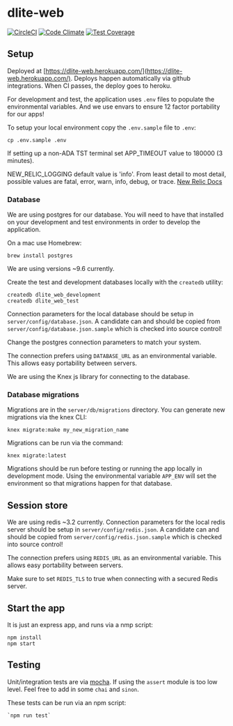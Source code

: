 # dlite-web

[![CircleCI](https://circleci.com/gh/stateofca/dlite-web.svg?style=svg)](https://circleci.com/gh/stateofca/dlite-web) [![Code Climate](https://codeclimate.com/github/stateofca/dlite-web/badges/gpa.svg)](https://codeclimate.com/github/stateofca/dlite-web) [![Test Coverage](https://codeclimate.com/github/stateofca/dlite-web/badges/coverage.svg)](https://codeclimate.com/github/stateofca/dlite-web/coverage)

## Setup

Deployed at [https://dlite-web.herokuapp.com/](https://dlite-web.herokuapp.com/).
Deploys happen automatically via github integrations. When CI passes, the deploy goes to heroku.

For development and test, the application uses `.env` files to populate
the environmental variables. And we use envars to ensure 12 factor
portability for our apps!

To setup your local environment copy the `.env.sample` file to `.env`:

    cp .env.sample .env

If setting up a non-ADA TST terminal set APP_TIMEOUT value to 180000 (3 minutes).

NEW_RELIC_LOGGING default value is 'info'. From least detail to most detail, possible values are fatal, error, warn, info, debug, or trace. [New Relic Docs](https://docs.newrelic.com/docs/agents/nodejs-agent/installation-configuration/nodejs-agent-configuration)

### Database

We are using postgres for our database. You will need to have that
installed on your development and test environments in order to develop
the application.

On a mac use Homebrew:

    brew install postgres

We are using versions ~9.6 currently.

Create the test and development databases locally with the `createdb`
utility:

    createdb dlite_web_development
    createdb dlite_web_test

Connection parameters for the local database should be setup in
`server/config/database.json`. A candidate can and should be copied from
`server/config/database.json.sample` which is checked into source
control!

Change the postgres connection parameters to match your system.

The connection prefers using `DATABASE_URL` as an environmental
variable. This allows easy portability between servers.

We are using the Knex js library for connecting to the database.

### Database migrations

Migrations are in the `server/db/migrations` directory. You can generate
new migrations via the knex CLI:

    knex migrate:make my_new_migration_name

Migrations can be run via the command:

    knex migrate:latest

Migrations should be run before testing or running the app locally in
development mode. Using the environmental variable `APP_ENV` will set
the environment so that migrations happen for that database.

## Session store

We are using redis ~3.2 currently.
Connection parameters for the local redis server should be setup in
`server/config/redis.json`. A candidate can and should be copied from
`server/config/redis.json.sample` which is checked into source control!

The connection prefers using `REDIS_URL` as an environmental
variable. This allows easy portability between servers.

Make sure to set `REDIS_TLS` to true when connecting with a secured Redis server.

## Start the app

It is just an express app, and runs via a nmp script:

    npm install
    npm start

## Testing

Unit/integration tests are via [mocha](https://mochajs.org/). If using the `assert`
module is too low level. Feel free to add in some `chai` and `sinon`.

These tests can be run via an npm script:

    `npm run test`

